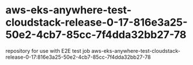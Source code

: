 # aws-eks-anywhere-test-cloudstack-release-0-17-816e3a25-50e2-4cb7-85cc-7f4dda32bb27-78
repository for use with E2E test job aws-eks-anywhere-test-cloudstack-release-0-17:816e3a25-50e2-4cb7-85cc-7f4dda32bb27-78
